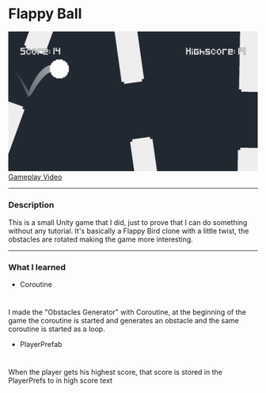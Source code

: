 # Flappy Ball
![alt text](https://github.com/AlexandreRC/Flappy-ball/blob/main/Images/FlappyBall2.png "Gameplay image")
[Gameplay Video](https://www.youtube.com/watch?v=JA95wrDrLj8&feature=youtu.be)
***
### Description
This is a small Unity game that I did, just to prove that I can do something without any tutorial. It's basically a Flappy Bird clone with a little twist, the obstacles are rotated making the game more interesting.
***
### What I learned
* Coroutine
#
I made the "Obstacles Generator" with Coroutine, at the beginning of the game the coroutine is started and generates an obstacle and the same coroutine is started as a loop.
* PlayerPrefab
#
When the player gets his highest score, that score is stored in the PlayerPrefs to in high score text

